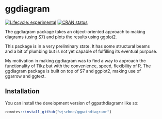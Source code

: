 
# ggdiagram

<!-- badges: start -->
[![Lifecycle: experimental](https://img.shields.io/badge/lifecycle-experimental-orange.svg)](https://lifecycle.r-lib.org/articles/stages.html#experimental)
[![CRAN status](https://www.r-pkg.org/badges/version/ggdiagram)](https://CRAN.R-project.org/package=ggdiagram)
<!-- badges: end -->

The ggdiagram package takes an object-oriented approach to making diagrams (using [S7](https://rconsortium.github.io/S7/index.html)) and plots the results using [ggplot2](https://ggplot2.tidyverse.org/).

This package is in a very preliminary state. It has some structural beams and a bit of plumbing but is not yet capable of fulfilling its eventual purpose. 

My motivation in making ggdiagram was to find a way to approach the functionality of Tikz but with the convenience, speed, flexibility of R. The ggdiagram package is built on top of S7 and ggplot2, making use of ggarrow and ggtext.

## Installation

You can install the development version of ggpathdiagramr like so:

``` r
remotes::install_github("wjschne/ggpathdiagramr")
```

